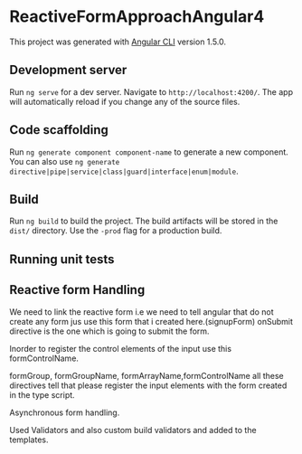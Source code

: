 # ReactiveFormApproachAngular4

This project was generated with [Angular CLI](https://github.com/angular/angular-cli) version 1.5.0.

## Development server

Run `ng serve` for a dev server. Navigate to `http://localhost:4200/`. The app will automatically reload if you change any of the source files.

## Code scaffolding

Run `ng generate component component-name` to generate a new component. You can also use `ng generate directive|pipe|service|class|guard|interface|enum|module`.

## Build

Run `ng build` to build the project. The build artifacts will be stored in the `dist/` directory. Use the `-prod` flag for a production build.

## Running unit tests

##  Reactive form Handling

 We need to link the reactive form i.e we need to tell angular that do not create any form jus use this form that i created here.(signupForm)
 onSubmit directive is the one which is going to submit the form.
 
 Inorder to register the control elements of the input use this formControlName.
 
formGroup, formGroupName, formArrayName,formControlName all these directives tell that  please register the input elements with the form created in the type script.

Asynchronous form handling.

Used Validators and also custom build validators and added  to the templates.
 
